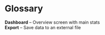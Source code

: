 # Glossary

**Dashboard** – Overview screen with main stats  
**Export** – Save data to an external file  
